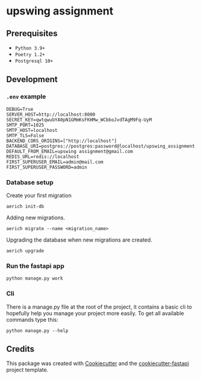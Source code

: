 # upswing assignment




## Prerequisites

- `Python 3.9+`
- `Poetry 1.2+`
- `Postgresql 10+`


## Development

### `.env` example

```shell
DEBUG=True
SERVER_HOST=http://localhost:8000
SECRET_KEY=qwtqwubYA0pN1GMmKsFKHMw_WCbboJvdTAgM9Fq-UyM
SMTP_PORT=1025
SMTP_HOST=localhost
SMTP_TLS=False
BACKEND_CORS_ORIGINS=["http://localhost"]
DATABASE_URI=postgres://postgres:password@localhost/upswing_assignment
DEFAULT_FROM_EMAIL=upswing assignment@gmail.com
REDIS_URL=redis://localhost
FIRST_SUPERUSER_EMAIL=admin@mail.com
FIRST_SUPERUSER_PASSWORD=admin
```

### Database setup

Create your first migration

```shell
aerich init-db
```

Adding new migrations.

```shell
aerich migrate --name <migration_name>
```

Upgrading the database when new migrations are created.

```shell
aerich upgrade
```

### Run the fastapi app

```shell
python manage.py work
```

### Cli

There is a manage.py file at the root of the project, it contains a basic cli to hopefully
help you manage your project more easily. To get all available commands type this:

```shell
python manage.py --help
```

## Credits

This package was created with [Cookiecutter](https://github.com/cookiecutter/cookiecutter) and the [cookiecutter-fastapi](https://github.com/tobi-de/cookiecutter-fastapi) project template.
